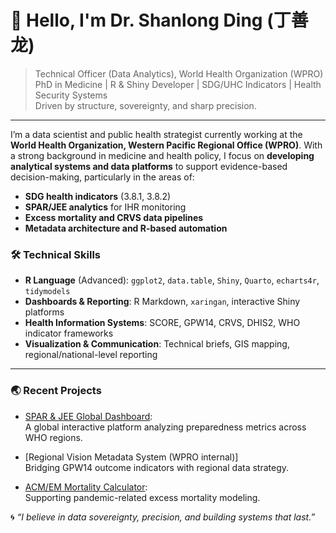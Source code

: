# 👋 Hello, I'm Dr. Shanlong Ding (丁善龙)

> Technical Officer (Data Analytics), World Health Organization (WPRO)  
> PhD in Medicine | R & Shiny Developer | SDG/UHC Indicators | Health Security Systems  
> Driven by structure, sovereignty, and sharp precision.

---

I’m a data scientist and public health strategist currently working at the **World Health Organization, Western Pacific Regional Office (WPRO)**. With a strong background in medicine and health policy, I focus on **developing analytical systems and data platforms** to support evidence-based decision-making, particularly in the areas of:

- **SDG health indicators** (3.8.1, 3.8.2)
- **SPAR/JEE analytics** for IHR monitoring
- **Excess mortality and CRVS data pipelines**
- **Metadata architecture and R-based automation**

### 🛠 Technical Skills
- **R Language** (Advanced): `ggplot2`, `data.table`, `Shiny`, `Quarto`, `echarts4r`, `tidymodels`
- **Dashboards & Reporting**: R Markdown, `xaringan`, interactive Shiny platforms
- **Health Information Systems**: SCORE, GPW14, CRVS, DHIS2, WHO indicator frameworks
- **Visualization & Communication**: Technical briefs, GIS mapping, regional/national-level reporting

---

### 🌏 Recent Projects
- [SPAR & JEE Global Dashboard](https://github.com/Claireasstronaut/SPARdashboard):  
  A global interactive platform analyzing preparedness metrics across WHO regions.

- [Regional Vision Metadata System (WPRO internal)]  
  Bridging GPW14 outcome indicators with regional data strategy.

- [ACM/EM Mortality Calculator](internal):  
  Supporting pandemic-related excess mortality modeling.

🌀 *“I believe in data sovereignty, precision, and building systems that last.”*
